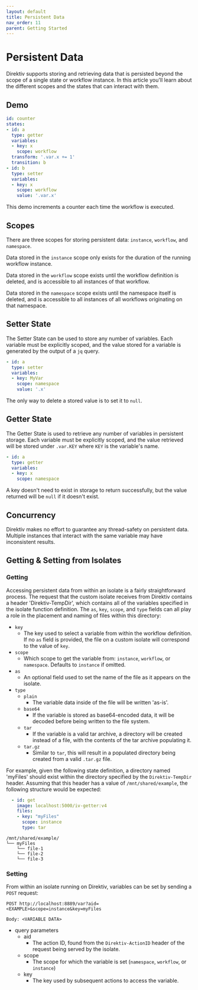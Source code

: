 ```yaml
---
layout: default
title: Persistent Data
nav_order: 11
parent: Getting Started
---
```


# Persistent Data 

Direktiv supports storing and retrieving data that is persisted beyond the scope of a single state or workflow instance. In this article you'll learn about the different scopes and the states that can interact with them. 

## Demo 

```yaml 
id: counter 
states:
- id: a 
  type: getter 
  variables:
  - key: x 
    scope: workflow 
  transform: '.var.x += 1'
  transition: b 
- id: b 
  type: setter 
  variables: 
  - key: x 
    scope: workflow 
    value: '.var.x'
```

This demo increments a counter each time the workflow is executed. 

## Scopes 

There are three scopes for storing persistent data: `instance`, `workflow`, and `namespace`. 

Data stored in the `instance` scope only exists for the duration of the running workflow instance.

Data stored in the `workflow` scope exists until the workflow definition is deleted, and is accessible to all instances of that workflow.

Data stored in the `namespace` scope exists until the namespace itself is deleted, and is accessible to all instances of all workflows originating on that namespace. 

## Setter State

The Setter State can be used to store any number of variables. Each variable must be explicitly scoped, and the value stored for a variable is generated by the output of a `jq` query. 

```yaml 
- id: a
  type: setter 
  variables:
  - key: MyVar
    scope: namespace 
    value: '.x'
```

The only way to delete a stored value is to set it to `null`. 

## Getter State

The Getter State is used to retrieve any number of variables in persistent storage. Each variable must be explicitly scoped, and the value retrieved will be stored under `.var.KEY` where `KEY` is the variable's name. 

```yaml 
- id: a
  type: getter 
  variables:
  - key: x
    scope: namespace 
```

A key doesn't need to exist in storage to return successfully, but the value returned will be `null` if it doesn't exist. 

## Concurrency

Direktiv makes no effort to guarantee any thread-safety on persistent data. Multiple instances that interact with the same variable may have inconsistent results. 

## Getting & Setting from Isolates

### Getting

Accessing persistent data from within an isolate is a fairly straightforward process. The request that the custom isolate receives from Direktiv contains a header 'Direktiv-TempDir', which contains all of the variables specified in the isolate function definition. The `as`, `key`, `scope`, and `type` fields can all play a role in the placement and naming of files within this directory:

- `key`
  - The key used to select a variable from within the workflow definition. If no `as` field is provided, the file on a custom isolate will correspond to the value of `key`.
- `scope`
  - Which scope to get the variable from: `instance`, `workflow`, or `namespace`. Defaults to `instance` if omitted.
- `as`
  - An optional field used to set the name of the file as it appears on the isolate.
- `type`
  - `plain`
    - The variable data inside of the file will be written 'as-is'.
  - `base64`
    - If the variable is stored as base64-encoded data, it will be decoded before being written to the file system.
  - `tar`
    - If the variable is a valid tar archive, a directory will be created instead of a file, with the contents of the tar archive populating it.
  - `tar.gz`
    - Similar to `tar`, this will result in a populated directory being created from a valid `.tar.gz` file.

For example, given the following state definition, a directory named 'myFiles' should exist within the directory specified by the `Direktiv-TempDir` header. Assuming that this header has a value of `/mnt/shared/example`, the following structure would be expected:

```yaml
  - id: get
    image: localhost:5000/iv-getter:v4
    files:
    - key: "myFiles"
      scope: instance
      type: tar
```

```
/mnt/shared/example/
└── myFiles
    └── file-1
    └── file-2
    └── file-3
```

### Setting

From within an isolate running on Direktiv, variables can be set by sending a `POST` request:

```
POST http://localhost:8889/var?aid=<EXAMPLE>&scope=instance&key=myFiles

Body: <VARIABLE DATA>
```

- query parameters
  - aid
    - The action ID, found from the `Direktiv-ActionID` header of the request being served by the isolate.
  - scope
    - The scope for which the variable is set (`namespace`, `workflow`, or `instance`)
  - key
    - The key used by subsequent actions to access the variable.

